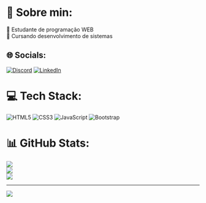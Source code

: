 # 💫 Sobre min:
🔭 Estudante de programação WEB<br>🌱 Cursando desenvolvimento de sistemas<br>


## 🌐 Socials:
[![Discord](https://img.shields.io/badge/Discord-%237289DA.svg?logo=discord&logoColor=white)](https://discord.gg/manzas#0825) [![LinkedIn](https://img.shields.io/badge/LinkedIn-%230077B5.svg?logo=linkedin&logoColor=white)](https://linkedin.com/in/https://www.linkedin.com/in/victor-manzano-13094127a/) 

# 💻 Tech Stack:
![HTML5](https://img.shields.io/badge/html5-%23E34F26.svg?style=flat&logo=html5&logoColor=white) ![CSS3](https://img.shields.io/badge/css3-%231572B6.svg?style=flat&logo=css3&logoColor=white) ![JavaScript](https://img.shields.io/badge/javascript-%23323330.svg?style=flat&logo=javascript&logoColor=%23F7DF1E) ![Bootstrap](https://img.shields.io/badge/bootstrap-%23563D7C.svg?style=flat&logo=bootstrap&logoColor=white)
# 📊 GitHub Stats:
![](https://github-readme-stats.vercel.app/api?username=VictorManzano&theme=midnight-purple&hide_border=true&include_all_commits=false&count_private=false)<br/>
![](https://github-readme-streak-stats.herokuapp.com/?user=D1ogooo&theme=midnight-purple&hide_border=true)<br/>
![](https://github-readme-stats.vercel.app/api/top-langs/?username=VictorManzano&theme=midnight-purple&hide_border=true&include_all_commits=false&count_private=false&layout=compact)

---
[![](https://visitcount.itsvg.in/api?id=VictorManzano&icon=5&color=11)](https://visitcount.itsvg.in)

<!-- Proudly created with GPRM ( https://gprm.itsvg.in ) -->
